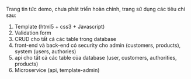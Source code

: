 Trang tin tức demo, chưa phát triển hoàn chỉnh, trang sử dụng các tiêu chí sau:
  1. Template (html5 + css3 + Javascript)
  2. Validation form
  3. CRUD cho tất cả các table trong database
  4. front-end và back-end có security cho admin (customers, products), system (users, authories)
  5. api cho tất cả các table của database (user, customers, authorities, products)
  6. Microservice (api, template-admin)
